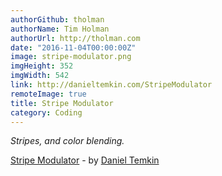 ```yaml
---
authorGithub: tholman
authorName: Tim Holman
authorUrl: http://tholman.com
date: "2016-11-04T00:00:00Z"
image: stripe-modulator.png
imgHeight: 352
imgWidth: 542
link: http://danieltemkin.com/StripeModulator
remoteImage: true
title: Stripe Modulator
category: Coding
---
```


_Stripes, and color blending._

[Stripe Modulator](http://danieltemkin.com/StripeModulator) - by [Daniel Temkin](http://danieltemkin.com/)
